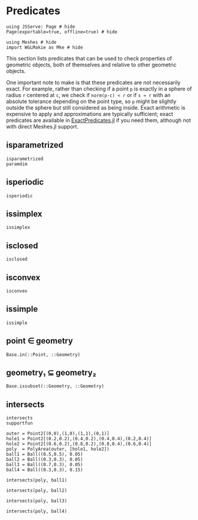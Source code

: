# Predicates

```@example intersects
using JSServe: Page # hide
Page(exportable=true, offline=true) # hide
```

```@example intersects
using Meshes # hide
import WGLMakie as Mke # hide
```

This section lists predicates that can be used to check properties of geometric objects, 
both of themselves and relative to other geometric objects. 

One important note to make is that these predicates are not necessarily exact. For example, rather than checking if
a point `p` is exactly in a sphere of radius `r` centered at `c`, we check if `norm(p-c) < r` or if `s ≈ r` with an absolute tolerance depending on the point type, so `p` might
be slightly outside the sphere but still considered as being inside. Exact arithmetic is expensive to apply and approximations are typically sufficient; exact predicates are available in [ExactPredicates.jl](https://github.com/lairez/ExactPredicates.jl) if you need them, although not with direct Meshes.jl support.

## isparametrized

```@docs
isparametrized
paramdim
```

## isperiodic

```@docs
isperiodic
```

## issimplex

```@docs
issimplex
```

## isclosed

```@docs
isclosed
```

## isconvex

```@docs
isconvex
```

## issimple

```@docs
issimple
```

## point ∈ geometry

```@docs
Base.in(::Point, ::Geometry)
```

## geometry₁ ⊆ geometry₂

```@docs
Base.issubset(::Geometry, ::Geometry)
```

## intersects

```@docs
intersects
supportfun
```

```@example intersects
outer = Point2[(0,0),(1,0),(1,1),(0,1)]
hole1 = Point2[(0.2,0.2),(0.4,0.2),(0.4,0.4),(0.2,0.4)]
hole2 = Point2[(0.6,0.2),(0.8,0.2),(0.8,0.4),(0.6,0.4)]
poly  = PolyArea(outer, [hole1, hole2])
ball1 = Ball((0.5,0.5), 0.05)
ball2 = Ball((0.3,0.3), 0.05)
ball3 = Ball((0.7,0.3), 0.05)
ball4 = Ball((0.3,0.3), 0.15)

intersects(poly, ball1)
```

```@example intersects
intersects(poly, ball2)
```

```@example intersects
intersects(poly, ball3)
```

```@example intersects
intersects(poly, ball4)
```
